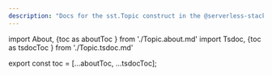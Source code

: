 ```yaml
---
description: "Docs for the sst.Topic construct in the @serverless-stack/resources package"
---
```

import About, {toc as aboutToc } from './Topic.about.md'
import Tsdoc, {toc as tsdocToc } from './Topic.tsdoc.md'

<About />
<Tsdoc />

export const toc = [...aboutToc, ...tsdocToc];